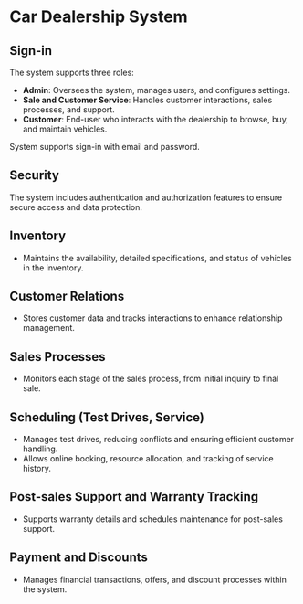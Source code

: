# Car Dealership System

## Sign-in
The system supports three roles:
- **Admin**: Oversees the system, manages users, and configures settings.
- **Sale and Customer Service**: Handles customer interactions, sales processes, and support.
- **Customer**: End-user who interacts with the dealership to browse, buy, and maintain vehicles.

System supports sign-in with email and password.

## Security
The system includes authentication and authorization features to ensure secure access and data protection.

## Inventory
- Maintains the availability, detailed specifications, and status of vehicles in the inventory.

## Customer Relations
- Stores customer data and tracks interactions to enhance relationship management.

## Sales Processes
- Monitors each stage of the sales process, from initial inquiry to final sale.

## Scheduling (Test Drives, Service)
- Manages test drives, reducing conflicts and ensuring efficient customer handling.
- Allows online booking, resource allocation, and tracking of service history.

## Post-sales Support and Warranty Tracking
- Supports warranty details and schedules maintenance for post-sales support.

## Payment and Discounts
- Manages financial transactions, offers, and discount processes within the system.
